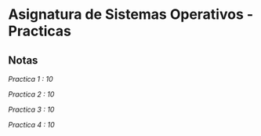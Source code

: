 # Asignatura de Sistemas Operativos - Practicas 

## Notas
_Practica 1 : 10_

_Practica 2 : 10_

_Practica 3 : 10_

_Practica 4 : 10_


